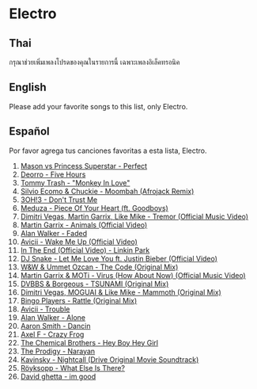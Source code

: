 
# Electro

## Thai

กรุณาช่วยเพิ่มเพลงโปรดของคุณในรายการนี้ เฉพาะเพลงอิเล็คทรอนิค

## English
Please add your favorite songs to this list, only Electro. 

## Español
Por favor agrega tus canciones favoritas a esta lista, Electro.

1. [Mason vs Princess Superstar - Perfect ](https://www.youtube.com/watch?v=7Y9UlEof6XI)
2. [Deorro - Five Hours](https://www.youtube.com/watch?v=K_yBUfMGvzc)
3. [Tommy Trash - "Monkey In Love"](https://www.youtube.com/watch?v=jmkc-DrGABU)
4. [Silvio Ecomo & Chuckie - Moombah (Afrojack Remix)](https://www.youtube.com/watch?v=3N1OQvJ5v2k)
5. [3OH!3 - Don't Trust Me](https://www.youtube.com/watch?v=mdB3Oyd5HtU)
6. [Meduza - Piece Of Your Heart (ft. Goodboys)](https://www.youtube.com/watch?v=RhghZPu0UtY)
7. [Dimitri Vegas, Martin Garrix, Like Mike - Tremor (Official Music Video)](https://www.youtube.com/watch?v=9vMh9f41pqE)
8. [Martin Garrix - Animals (Official Video)](https://www.youtube.com/watch?v=gCYcHz2k5x0)
7. [Alan Walker - Faded](https://www.youtube.com/watch?v=60ItHLz5WEA)
8. [Avicii - Wake Me Up (Official Video)](https://www.youtube.com/watch?v=IcrbM1l_BoI)
9. [In The End (Official Video) - Linkin Park](https://www.youtube.com/watch?v=eVTXPUF4Oz4)
10. [DJ Snake - Let Me Love You ft. Justin Bieber (Official Video)](https://www.youtube.com/watch?v=euCqAq6BRa4)
11. [W&W & Ummet Ozcan - The Code (Original Mix)](https://www.youtube.com/watch?v=7bQwn6FwakY)
12. [Martin Garrix & MOTi - Virus (How About Now) (Official Music Video)](https://www.youtube.com/watch?v=bH4YSVZOq-U)
13. [DVBBS & Borgeous - TSUNAMI (Original Mix)](https://www.youtube.com/watch?v=0EWbonj7f18)
14. [Dimitri Vegas, MOGUAI & Like Mike - Mammoth (Original Mix)](https://www.youtube.com/watch?v=_o-XIryB2gg)
15. [Bingo Players - Rattle (Original Mix)](https://www.youtube.com/watch?v=FgbFquhbhYA)
16. [Avicii - Trouble](https://www.youtube.com/watch?v=orMo3DNq14g)
17. [Alan Walker - Alone](https://www.youtube.com/watch?v=1-xGerv5FOk)
18. [Aaron Smith - Dancin](https://youtu.be/0XFudmaObLI)
19. [Axel F - Crazy Frog](https://youtu.be/k85mRPqvMbE)
20. [The Chemical Brothers - Hey Boy Hey Girl](https://www.youtube.com/watch?v=tpKCqp9CALQ)
21. [The Prodigy - Narayan](https://www.youtube.com/watch?v=TMbMKdOYRxk)
22. [Kavinsky - Nightcall (Drive Original Movie Soundtrack)](https://www.youtube.com/watch?v=MV_3Dpw-BRY)
23. [Röyksopp - What Else Is There?](https://www.youtube.com/watch?v=Q-2R12p38Go)
24. [David ghetta - im good](https://youtu.be/kXhBKjDKF84?si=F6p3e3mZGvQmjHtC)